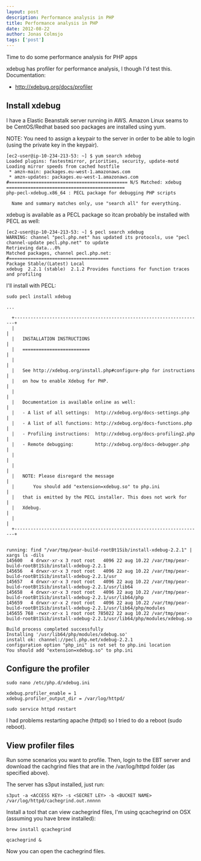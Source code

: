 ```yaml
---
layout: post
description: Performance analysis in PHP
title: Performance analysis in PHP
date: 2012-08-22
author: Jonas Colmsjo
tags: ['post']
---
```


Time to do some performance analysis for PHP apps





xdebug has profiler for performance analysis, I though I'd test this. Documentation:

 * http://xdebug.org/docs/profiler

## Install xdebug

I have a Elastic Beanstalk server running in AWS. Amazon Linux seams to be CentOS/Redhat based soo packages are installed using yum. 

NOTE: You need to assign a keypair to the server in order to be able to login (using the private key in the keypair).

```
[ec2-user@ip-10-234-213-53: ~] $ yum search xdebug
Loaded plugins: fastestmirror, priorities, security, update-motd
Loading mirror speeds from cached hostfile
 * amzn-main: packages.eu-west-1.amazonaws.com
 * amzn-updates: packages.eu-west-1.amazonaws.com
#============================================ N/S Matched: xdebug ============================================
php-pecl-xdebug.x86_64 : PECL package for debugging PHP scripts

  Name and summary matches only, use "search all" for everything.

```

xdebug is available as a PECL package so itcan probably be installed with PECL as well:
```
[ec2-user@ip-10-234-213-53: ~] $ pecl search xdebug
WARNING: channel "pecl.php.net" has updated its protocols, use "pecl channel-update pecl.php.net" to update
Retrieving data...0%
Matched packages, channel pecl.php.net:
#=====================================
Package Stable/(Latest) Local
xdebug  2.2.1 (stable)  2.1.2 Provides functions for function traces and profiling
```


I'll install with PECL:
```
sudo pecl install xdebug

...

  +----------------------------------------------------------------------+
  |                                                                      |
  |   INSTALLATION INSTRUCTIONS                                          |
  |   =========================                                          |
  |                                                                      |
  |   See http://xdebug.org/install.php#configure-php for instructions   |
  |   on how to enable Xdebug for PHP.                                   |
  |                                                                      |
  |   Documentation is available online as well:                         |
  |   - A list of all settings:  http://xdebug.org/docs-settings.php     |
  |   - A list of all functions: http://xdebug.org/docs-functions.php    |
  |   - Profiling instructions:  http://xdebug.org/docs-profiling2.php   |
  |   - Remote debugging:        http://xdebug.org/docs-debugger.php     |
  |                                                                      |
  |                                                                      |
  |   NOTE: Please disregard the message                                 |
  |       You should add "extension=xdebug.so" to php.ini                |
  |   that is emitted by the PECL installer. This does not work for      |
  |   Xdebug.                                                            |
  |                                                                      |
  +----------------------------------------------------------------------+


running: find "/var/tmp/pear-build-rootBt1Sib/install-xdebug-2.2.1" | xargs ls -dils
145600   4 drwxr-xr-x 3 root root   4096 22 aug 10.22 /var/tmp/pear-build-rootBt1Sib/install-xdebug-2.2.1
145656   4 drwxr-xr-x 3 root root   4096 22 aug 10.22 /var/tmp/pear-build-rootBt1Sib/install-xdebug-2.2.1/usr
145657   4 drwxr-xr-x 3 root root   4096 22 aug 10.22 /var/tmp/pear-build-rootBt1Sib/install-xdebug-2.2.1/usr/lib64
145658   4 drwxr-xr-x 3 root root   4096 22 aug 10.22 /var/tmp/pear-build-rootBt1Sib/install-xdebug-2.2.1/usr/lib64/php
145659   4 drwxr-xr-x 2 root root   4096 22 aug 10.22 /var/tmp/pear-build-rootBt1Sib/install-xdebug-2.2.1/usr/lib64/php/modules
145655 768 -rwxr-xr-x 1 root root 785022 22 aug 10.22 /var/tmp/pear-build-rootBt1Sib/install-xdebug-2.2.1/usr/lib64/php/modules/xdebug.so

Build process completed successfully
Installing '/usr/lib64/php/modules/xdebug.so'
install ok: channel://pecl.php.net/xdebug-2.2.1
configuration option "php_ini" is not set to php.ini location
You should add "extension=xdebug.so" to php.ini
```

## Configure the profiler

```
sudo nano /etc/php.d/xdebug.ini

xdebug.profiler_enable = 1
xdebug.profiler_output_dir = /var/log/httpd/

sudo service httpd restart
```

I had problems restarting apache (httpd) so I tried to do a reboot (sudo reboot).


## View profiler files

Run some scenarios you want to profile. Then, login to the EBT server and download the cachgrind files that are in the /var/log/httpd folder (as specified above).

The server has s3put installed, just run: 
```
s3put -a <ACCESS KEY> -s <SECRET LEY> -b <BUCKET NAME> /var/log/httpd/cachegrind.out.nnnnn
```

Install a tool that can view cachegrind files, I'm using qcachegrind on OSX (assuming you have brew installed):
```
brew install qcachegrind

qcachegrind &
```

Now you can open the cachegrind files.
